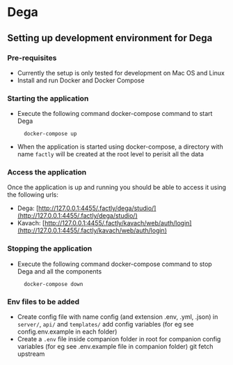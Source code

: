 # Dega


## Setting up development environment for Dega

### Pre-requisites

- Currently the setup is only tested for development on Mac OS and Linux
- Install and run Docker and Docker Compose

### Starting the application

- Execute the following command docker-compose command to start Dega

  ```
    docker-compose up
  ```

- When the application is started using docker-compose, a directory with name `factly` will be created at the root level to perisit all the data

### Access the application

Once the application is up and running you should be able to access it using the following urls:

- Dega: [http://127.0.0.1:4455/.factly/dega/studio/](http://127.0.0.1:4455/.factly/dega/studio/)
- Kavach: [http://127.0.0.1:4455/.factly/kavach/web/auth/login](http://127.0.0.1:4455/.factly/kavach/web/auth/login)

### Stopping the application

- Execute the following command docker-compose command to stop Dega and all the components

  ```
    docker-compose down
  ```

### Env files to be added

- Create config file with name config (and extension .env, .yml, .json) in `server/`, `api/` and `templates/` add config variables (for eg see config.env.example in each folder)
- Create a `.env` file inside companion folder in root for companion config variables (for eg see .env.example file in companion folder)
git fetch upstream

